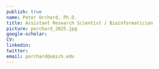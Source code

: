 ```yaml
---
publish: true
name: Peter Orchard, Ph.D.
title: Assistant Research Scientist / Bioinformatician
picture: porchard_2025.jpg
google-scholar: 
CV:
linkedin: 
twitter:
email: porchard@umich.edu
---
```

